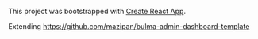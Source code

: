 This project was bootstrapped with [Create React App](https://github.com/facebookincubator/create-react-app).

Extending https://github.com/mazipan/bulma-admin-dashboard-template
